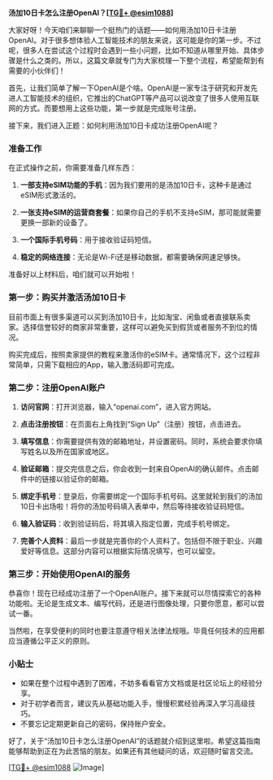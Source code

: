 **汤加10日卡怎么注册OpenAI？[[TG💪+ @esim1088](https://t.me/s/esim1088)]**

大家好呀！今天咱们来聊聊一个挺热门的话题——如何用汤加10日卡注册OpenAI。对于很多想体验人工智能技术的朋友来说，这可能是你的第一步。不过呢，很多人在尝试这个过程时会遇到一些小问题，比如不知道从哪里开始、具体步骤是什么之类的。所以，这篇文章就专门为大家梳理一下整个流程，希望能帮到有需要的小伙伴们！

首先，让我们简单了解一下OpenAI是个啥。OpenAI是一家专注于研究和开发先进人工智能技术的组织，它推出的ChatGPT等产品可以说改变了很多人使用互联网的方式。而要想用上这些功能，第一步就是完成账号注册。

接下来，我们进入正题：如何利用汤加10日卡成功注册OpenAI呢？

### 准备工作

在正式操作之前，你需要准备几样东西：

1. **一部支持eSIM功能的手机**：因为我们要用的是汤加10日卡，这种卡是通过eSIM形式激活的。
   
2. **一张支持eSIM的运营商套餐**：如果你自己的手机不支持eSIM，那可能就需要更换一部新的设备了。

3. **一个国际手机号码**：用于接收验证码短信。

4. **稳定的网络连接**：无论是Wi-Fi还是移动数据，都需要确保网速足够快。

准备好以上材料后，咱们就可以开始啦！

### 第一步：购买并激活汤加10日卡

目前市面上有很多渠道可以买到汤加10日卡，比如淘宝、闲鱼或者直接联系卖家。选择信誉较好的商家非常重要，这样可以避免买到假货或者服务不到位的情况。

购买完成后，按照卖家提供的教程来激活你的eSIM卡。通常情况下，这个过程非常简单，只需下载相应的App，输入激活码即可完成。

### 第二步：注册OpenAI账户

1. **访问官网**：打开浏览器，输入“openai.com”，进入官方网站。

2. **点击注册按钮**：在页面右上角找到“Sign Up”（注册）按钮，点击进去。

3. **填写信息**：你需要提供有效的邮箱地址，并设置密码。同时，系统会要求你填写姓名以及所在国家或地区。

4. **验证邮箱**：提交完信息之后，你会收到一封来自OpenAI的确认邮件。点击邮件中的链接以验证你的邮箱。

5. **绑定手机号**：登录后，你需要绑定一个国际手机号码。这里就轮到我们的汤加10日卡出场啦！将你的汤加号码填入表单中，然后等待接收验证码短信。

6. **输入验证码**：收到验证码后，将其填入指定位置，完成手机号绑定。

7. **完善个人资料**：最后一步就是完善你的个人资料了。包括但不限于职业、兴趣爱好等信息。这部分内容可以根据实际情况填写，也可以留空。

### 第三步：开始使用OpenAI的服务

恭喜你！现在已经成功注册了一个OpenAI账户。接下来就可以尽情探索它的各种功能啦。无论是生成文本、编写代码，还是进行图像处理，只要你愿意，都可以尝试一番。

当然啦，在享受便利的同时也要注意遵守相关法律法规哦。毕竟任何技术的应用都应当遵循公平正义的原则。

### 小贴士

- 如果在整个过程中遇到了困难，不妨多看看官方文档或是社区论坛上的经验分享。
- 对于初学者而言，建议先从基础功能入手，慢慢积累经验再深入学习高级技巧。
- 不要忘记定期更新自己的密码，保持账户安全。

好了，关于“汤加10日卡怎么注册OpenAI”的话题就介绍到这里啦。希望这篇指南能够帮助到正在为此苦恼的朋友。如果还有其他疑问的话，欢迎随时留言交流。

[[TG💪+ @esim1088](https://t.me/s/esim1088) ![Image](https://i.postimg.cc/4NQfJmqS/Snipaste-2025-05-13-00-14-12.png)]